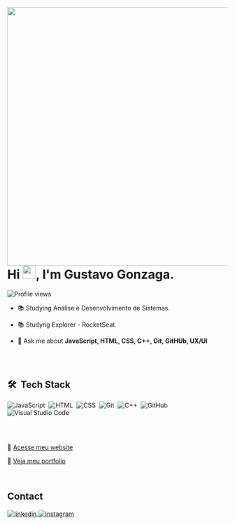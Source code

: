 
<img align="right" height="590em" src="https://raw.githubusercontent.com/gist/gonzagaa/0c41d20c218ea4125aff06a937b61021/raw/1a253efbc474f27da4dcdf7e59cb6edf6b36033a/githubcard.svg"/>
<h1 align="left">Hi <img src="https://raw.githubusercontent.com/kaueMarques/kaueMarques/master/hi.gif" height="30px">, I'm Gustavo Gonzaga.</h1>
<p align="left"> <img src="https://komarev.com/ghpvc/?username=gonzagaa&color=yellow" alt="Profile views" /> </p>

- 📚 Studying Análise e Desenvolvimento de Sistemas.

- 📚 Studyng Explorer - RocketSeat.

- 💬 Ask me about **JavaScript, HTML, CSS, C++, Git, GitHUb, UX/UI**



<br><br>

## 🛠 &nbsp;Tech Stack

![JavaScript](https://img.shields.io/badge/-JavaScript-05122A?style=flat&logo=javascript)&nbsp;
![HTML](https://img.shields.io/badge/-HTML-05122A?style=flat&logo=HTML5)&nbsp;
![CSS](https://img.shields.io/badge/-CSS-05122A?style=flat&logo=CSS3&logoColor=1572B6)&nbsp;
![Git](https://img.shields.io/badge/-Git-05122A?style=flat&logo=git)&nbsp;
![C++](https://img.shields.io/badge/-C++-05122A?style=flat&logo=C++)&nbsp;
![GitHub](https://img.shields.io/badge/-GitHub-05122A?style=flat&logo=github)&nbsp;
![Visual Studio Code](https://img.shields.io/badge/-Visual%20Studio%20Code-05122A?style=flat&logo=visual-studio-code&logoColor=007ACC)&nbsp;



<br>
<!--

## ⚙️ &nbsp;GitHub Analytics

<p align="left">
<img width="530em" src="https://github-readme-stats.vercel.app/api?username=gonzagaa&show_icons=true&theme=vision-friendly-dark" alt="Gustavo Gonzaga's stats"/>
<img width="530em" src="https://github-readme-stats.vercel.app/api/top-langs/?username=gonzagaa&layout=compact&theme=vision-friendly-dark" alt="Gustavo Gonzaga's most languages"/>
</p>
-->

<br>

<p>
🚀 <a href="https://portfolio.gustavogonzaga.dev.br" target="_blank">Acesse meu website</a>
</p>

<p>
🚀 <a href="https://gustavogonzaga.dev.br" target="_blank">Veja meu portfolio</a>
</p>

<br>

## Contact

<p>
<a href="https://linkedin.com/in/gustavognzg" target="_blank">
  <img align="center" src="https://img.shields.io/badge/-gustavognzg-05122A?style=flat&logo=linkedin" alt="linkedin"/>
</a>
<a href="https://instagram.com/gonxgx" target="_blank">
 <img align="center" src="https://img.shields.io/badge/-gonzxgx-05122A?style=flat&logo=instagram" alt="instagram"/>
</a>
</p>

<!--

<img width="490em" src="https://github-readme-twitter-gazf.vercel.app/api?id=maykbrito&layout=wide&show_reply=off&show_retweet=off" />


**maykbrito/maykbrito** is a ✨ _special_ ✨ repository because its `README.md` (this file) appears on your GitHub profile.

Here are some ideas to get you started:

- 🔭 I’m currently working on ...
- 🌱 I’m currently learning ...
- 👯 I’m looking to collaborate on ...
- 🤔 I’m looking for help with ...
- 💬 Ask me about ...
- 📫 How to reach me: ...
- 😄 Pronouns: ...
- ⚡ Fun fact: ...
-->
